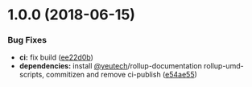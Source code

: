# 1.0.0 (2018-06-15)


### Bug Fixes

* **ci:** fix build ([ee22d0b](https://module.kopaxgroup.com/bootstrap-styled/bootstrap-styled-toggle/commit/ee22d0b))
* **dependencies:** install [@yeutech](https://module.kopaxgroup.com/yeutech)/rollup-documentation rollup-umd-scripts, commitizen and remove ci-publish ([e54ae55](https://module.kopaxgroup.com/bootstrap-styled/bootstrap-styled-toggle/commit/e54ae55))

